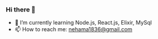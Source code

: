 ### Hi there 👋

- 🌱 I’m currently learning Node.js, React.js, Elixir, MySql
- 📫 How to reach me: nehama1836@gmail.com


